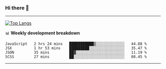 ### Hi there 👋

-------
[![Top Langs](https://github-readme-stats.vercel.app/api/top-langs/?username=ashish-r)](https://github.com/anuraghazra/github-readme-stats)

📊 **Weekly development breakdown**
<!--START_SECTION:waka-->
```text
JavaScript   2 hrs 24 mins   ███████████▒░░░░░░░░░░░░░   44.88 % 
JSX          1 hr 53 mins    █████████░░░░░░░░░░░░░░░░   35.47 % 
JSON         35 mins         ██▓░░░░░░░░░░░░░░░░░░░░░░   11.19 % 
SCSS         27 mins         ██░░░░░░░░░░░░░░░░░░░░░░░   08.45 % 
```
<!--END_SECTION:waka-->
-------

<!--
**ashish-r/ashish-r** is a ✨ _special_ ✨ repository because its `README.md` (this file) appears on your GitHub profile.

Here are some ideas to get you started:

- 🔭 I’m currently working on ...
- 🌱 I’m currently learning ...
- 👯 I’m looking to collaborate on ...
- 🤔 I’m looking for help with ...
- 💬 Ask me about ...
- 📫 How to reach me: ...
- 😄 Pronouns: ...
- ⚡ Fun fact: ...
-->
